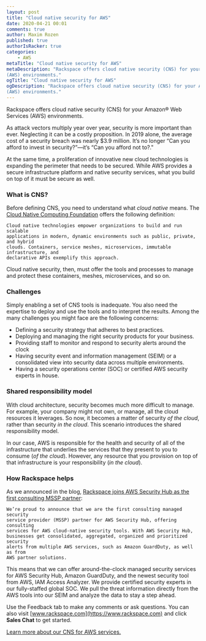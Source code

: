 ```yaml
---
layout: post
title: "Cloud native security for AWS"
date: 2020-04-21 00:01
comments: true
author: Maxim Rozen
published: true
authorIsRacker: true
categories:
    - AWS
metaTitle: "Cloud native security for AWS"
metaDescription: "Rackspace offers cloud native security (CNS) for your Amazon&reg; Web Services
(AWS) environments."
ogTitle: "Cloud native security for AWS"
ogDescription: "Rackspace offers cloud native security (CNS) for your Amazon&reg; Web Services
(AWS) environments."
---
```


Rackspace offers cloud native security (CNS) for your Amazon&reg; Web Services
(AWS) environments.

<!-- more -->

As attack vectors multiply year over year, security is more important than ever.
Neglecting it can be a costly proposition. In 2019 alone, the average cost
of a security breach was nearly $3.9 million. It’s no longer “Can you afford to
invest in security?”&mdash;it’s “Can you afford not to?."

At the same time, a proliferation of innovative new cloud technologies is
expanding the perimeter that needs to be secured. While AWS provides a secure
infrastructure platform and native security services, what you build on top of
it must be secure as well.

### What is CNS?

Before defining CNS, you need to understand what *cloud native* means.  The
[Cloud Native Computing Foundation](https://cncf.io) offers the following
definition:

    Cloud native technologies empower organizations to build and run scalable
    applications in modern, dynamic environments such as public, private, and hybrid
    clouds. Containers, service meshes, microservices, immutable infrastructure, and
    declarative APIs exemplify this approach.

Cloud native security, then, must offer the tools and processes to manage and
protect these containers, meshes, microservices, and so on.

### Challenges

Simply enabling a set of CNS tools is inadequate. You also need the
expertise to deploy and use the tools and to interpret the results. Among the
many challenges you might face are the following concerns:

- Defining a security strategy that adheres to best practices.
- Deploying and managing the right security products for your business.
- Providing staff to monitor and respond to security alerts around the clock
- Having security event and information management (SEIM) or a consolidated
  view into security data across multiple environments.
- Having a security operations center (SOC) or certified AWS security experts
  in house.

### Shared responsibility model

With cloud architecture, security becomes much more difficult to manage. For
example, your company might not own, or manage, all the cloud resources
it leverages. So now, it becomes a matter of security *of the cloud*, rather
than security *in the cloud*. This scenario introduces the shared responsibility model.

In our case, AWS is responsible for the health and security of all of the
infrastructure that underlies the services that they present to you to consume (*of the cloud*).
However, any resource that you provision on top of that infrastructure is your
responsibility (*in the cloud*).

### How Rackspace helps

As we announced in the blog,
[Rackspace joins AWS Security Hub as the first consulting MSSP partner](https://www.rackspace.com/blog/rackspace-joins-aws-security-hub-as-the-first-consulting-mssp-partner):

    We’re proud to announce that we are the first consulting managed security
    service provider (MSSP) partner for AWS Security Hub, offering consulting
    services for AWS cloud-native security tools. With AWS Security Hub,
    businesses get consolidated, aggregated, organized and prioritized security
    alerts from multiple AWS services, such as Amazon GuardDuty, as well as from
    AWS partner solutions.

This means that we can offer around-the-clock managed security services for AWS
Security Hub, Amazon GuardDuty, and the newest security tool from AWS, IAM Access Analyzer.
We provide certified security experts in our fully-staffed global SOC. We pull
the threat information directly from the AWS tools into our SEIM and analyze the
data to stay a step ahead.

Use the Feedback tab to make any comments or ask questions. You can also
visit [www.rackspace.com](https://www.rackspace.com) and click **Sales Chat**
to get started.

<a class="cta blue" id="cta" href="https://www.rackspace.com/resources/rackspace-service-blocks-cloud-native-security-aws">Learn more about our CNS for AWS services.</a>
